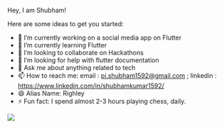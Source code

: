 Hey, I am Shubham!

Here are some ideas to get you started:

- 🔭 I’m currently working on a social media app on Flutter
- 🌱 I’m currently learning Flutter
- 👯 I’m looking to collaborate on Hackathons
- 🤔 I’m looking for help with flutter documentation
- 💬 Ask me about anything related to tech
- 📫 How to reach me: email : pi.shubham1592@gmail.com ; linkedin : https://www.linkedin.com/in/shubhamkumar1592/
- 😄 Alias Name: Righley
- ⚡ Fun fact: I spend almost 2-3 hours playing chess, daily.


<img src="https://github-readme-stats.vercel.app/api?username=shubham1592&&show_icons=true&title_color=5dad2f&icon_color=436abf&text_color=daf7dc&bg_color=151515">
